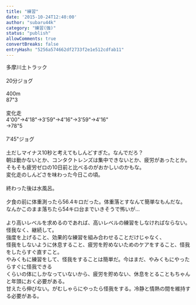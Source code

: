 ```yaml
---
title: "練習"
date: '2015-10-24T12:40:00'
author: "subaru44k"
category: "練習(強)"
status: "publish"
allowComments: true
convertBreaks: false
entryHash: "5256a574662df2733f2e1e512cdfab11"
---
```

多摩川土トラック<br>
<br>
20分ジョグ<br>
<br>
400m<br>
87"3<br>
<br>
変化走<br>
4'00"→4'18"→3'59"→4'16"→3'59"→4'16"<br>
→78"5<br>
<br>
7'45"ジョグ<br>
<br>
土だしマイナス10秒と考えてもしんどすぎた。なんでだろ？<br>
朝は動かないとか、コンタクトレンズは集中できないとか、疲労があったとか。<br>
そもそも疲労ゼロの10日前と比べるのがおかしいのかもな。<br>
変化走のしんどさを味わった今日この頃。<br>
<br>
終わった後は水風呂。<br>
<br>
夕食の前に体重測ったら56.4キロだった。体重落とすなんて簡単なもんだな。<br>
なんかこのまま落ちたら54キロ台までいきそうで怖いが…<br>
<br>
より高いレベルを求めるのであれば、高いレベルの練習をしなければならない。<br>
怪我なく、継続して。<br>
強度を上げること、効果的な練習を組み合わせることだけじゃなく、<br>
怪我をしないように休息すること、疲労を貯めないためのケアをすること、怪我をしたらすぐ直すこと。<br>
やみくもに練習をして、怪我をすることは簡単だ。今はまだ、やみくもにやったらすぐに怪我できる<br>
くらいの体にしかなっていないから、疲労を貯めない、休息をとることもちゃんと年頭におく必要がある。<br>
甘えたら伸びない。がむしゃらにやったら怪我をする。冷静と情熱の間を維持する必要がある。
